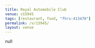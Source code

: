 ```yaml
---
title: Royal Automobile Club
venue: v15945
tags: [restaurant, food, "fhrs:413478"]
permalink: /v/15945/
layout: venue
---
```

null